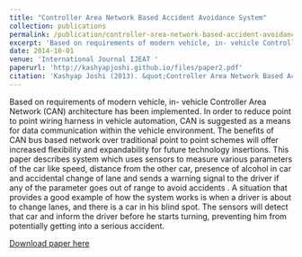 ```yaml
---
title: "Controller Area Network Based Accident Avoidance System"
collection: publications
permalink: /publication/controller-area-network-based-accident-avoidance-system
excerpt: 'Based on requirements of modern vehicle, in- vehicle Controller Area Network (CAN) architecture has been implemented. In order to reduce point to point wiring harness in vehicle automation, CAN is suggested as a means for data communication within the vehicle environment. The benefits of CAN bus based network over traditional point to point schemes will offer increased flexibility and expandability for future technology insertions. This paper describes system which uses sensors to measure various parameters of the car like speed, distance from the other car, presence of alcohol in car and accidental change of lane and sends a warning signal to the driver if any of the parameter goes out of range to avoid accidents . A situation that provides a good example of how the system works is when a driver is about to change lanes, and there is a car in his blind spot. The sensors will detect that car and inform the driver before he starts turning, preventing him from potentially getting into a serious accident.'
date: 2014-10-01
venue: 'International Journal IJEAT '
paperurl: 'http://kashyapjoshi.github.io/files/paper2.pdf'
citation: 'Kashyap Joshi (2013). &quot;Controller Area Network Based Accident Avoidance System.&quot; <i>International Journal IJEAT </i>'
---
```

Based on requirements of modern vehicle, in- vehicle Controller Area Network (CAN) architecture has been implemented. In order to reduce point to point wiring harness in vehicle automation, CAN is suggested as a means for data communication within the vehicle environment. The benefits of CAN bus based network over traditional point to point schemes will offer increased flexibility and expandability for future technology insertions. This paper describes system which uses sensors to measure various parameters of the car like speed, distance from the other car, presence of alcohol in car and accidental change of lane and sends a warning signal to the driver if any of the parameter goes out of range to avoid accidents . A situation that provides a good example of how the system works is when a driver is about to change lanes, and there is a car in his blind spot. The sensors will detect that car and inform the driver before he starts turning, preventing him from potentially getting into a serious accident.

[Download paper here](http://kashyapjoshi.github.io/files/paper2.pdf)